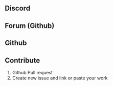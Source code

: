 

## Discord

## Forum (Github)

## Github

## Contribute

1) Github Pull request
2) Create new issue and link or paste your work